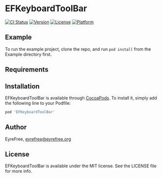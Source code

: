 # EFKeyboardToolBar

[![CI Status](https://img.shields.io/travis/EyreFree/EFKeyboardToolBar.svg?style=flat)](https://travis-ci.org/EyreFree/EFKeyboardToolBar)
[![Version](https://img.shields.io/cocoapods/v/EFKeyboardToolBar.svg?style=flat)](https://cocoapods.org/pods/EFKeyboardToolBar)
[![License](https://img.shields.io/cocoapods/l/EFKeyboardToolBar.svg?style=flat)](https://cocoapods.org/pods/EFKeyboardToolBar)
[![Platform](https://img.shields.io/cocoapods/p/EFKeyboardToolBar.svg?style=flat)](https://cocoapods.org/pods/EFKeyboardToolBar)

## Example

To run the example project, clone the repo, and run `pod install` from the Example directory first.

## Requirements

## Installation

EFKeyboardToolBar is available through [CocoaPods](https://cocoapods.org). To install
it, simply add the following line to your Podfile:

```ruby
pod 'EFKeyboardToolBar'
```

## Author

EyreFree, eyrefree@eyrefree.org

## License

EFKeyboardToolBar is available under the MIT license. See the LICENSE file for more info.
